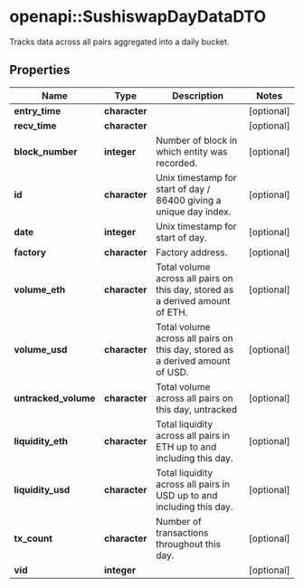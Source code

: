 # openapi::SushiswapDayDataDTO

Tracks data across all pairs aggregated into a daily bucket.

## Properties
Name | Type | Description | Notes
------------ | ------------- | ------------- | -------------
**entry_time** | **character** |  | [optional] 
**recv_time** | **character** |  | [optional] 
**block_number** | **integer** | Number of block in which entity was recorded. | [optional] 
**id** | **character** | Unix timestamp for start of day / 86400 giving a unique day index. | [optional] 
**date** | **integer** | Unix timestamp for start of day. | [optional] 
**factory** | **character** | Factory address. | [optional] 
**volume_eth** | **character** | Total volume across all pairs on this day, stored as a derived amount of ETH. | [optional] 
**volume_usd** | **character** | Total volume across all pairs on this day, stored as a derived amount of USD. | [optional] 
**untracked_volume** | **character** | Total volume across all pairs on this day, untracked | [optional] 
**liquidity_eth** | **character** | Total liquidity across all pairs in ETH up to and including this day. | [optional] 
**liquidity_usd** | **character** | Total liquidity across all pairs in USD up to and including this day. | [optional] 
**tx_count** | **character** | Number of transactions throughout this day. | [optional] 
**vid** | **integer** |  | [optional] 


